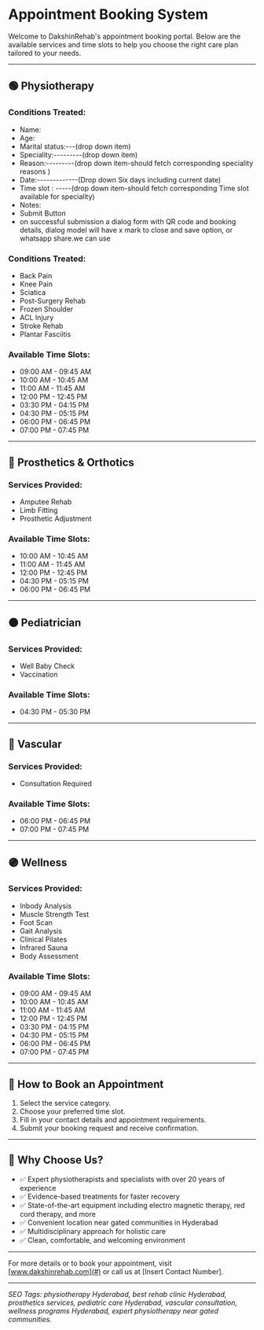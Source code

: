 # Appointment Booking System

Welcome to DakshinRehab's appointment booking portal. Below are the available services and time slots to help you choose the right care plan tailored to your needs.

---

## 🟢 **Physiotherapy**

### **Conditions Treated:**

- Name:
- Age:
- Marital status:---(drop down item)
- Speciality:---------(drop down item)
- Reason:---------(drop down item-should fetch corresponding speciality reasons )
- Date:-------------(Drop down Six days including current date)
- Time slot : -----(drop down item-should fetch corresponding Time slot available for speciality)
- Notes:        
- Submit Button
- on successful submission a dialog form with QR code and booking details, dialog model will have x mark to close and save option, or whatsapp share.we can use 

### **Conditions Treated:**

- Back Pain
- Knee Pain
- Sciatica
- Post-Surgery Rehab
- Frozen Shoulder
- ACL Injury
- Stroke Rehab
- Plantar Fasciitis

### **Available Time Slots:**

- 09:00 AM - 09:45 AM
- 10:00 AM - 10:45 AM
- 11:00 AM - 11:45 AM
- 12:00 PM - 12:45 PM
- 03:30 PM - 04:15 PM
- 04:30 PM - 05:15 PM
- 06:00 PM - 06:45 PM
- 07:00 PM - 07:45 PM

---

## 🔵 **Prosthetics & Orthotics**

### **Services Provided:**

- Amputee Rehab
- Limb Fitting
- Prosthetic Adjustment

### **Available Time Slots:**

- 10:00 AM - 10:45 AM
- 11:00 AM - 11:45 AM
- 12:00 PM - 12:45 PM
- 04:30 PM - 05:15 PM
- 06:00 PM - 06:45 PM

---

## 🟠 **Pediatrician**

### **Services Provided:**

- Well Baby Check
- Vaccination

### **Available Time Slots:**

- 04:30 PM - 05:30 PM

---

## 🔴 **Vascular**

### **Services Provided:**

- Consultation Required

### **Available Time Slots:**

- 06:00 PM - 06:45 PM
- 07:00 PM - 07:45 PM

---

## 🟣 **Wellness**

### **Services Provided:**

- Inbody Analysis
- Muscle Strength Test
- Foot Scan
- Gait Analysis
- Clinical Pilates
- Infrared Sauna
- Body Assessment

### **Available Time Slots:**

- 09:00 AM - 09:45 AM
- 10:00 AM - 10:45 AM
- 11:00 AM - 11:45 AM
- 12:00 PM - 12:45 PM
- 03:30 PM - 04:15 PM
- 04:30 PM - 05:15 PM
- 06:00 PM - 06:45 PM
- 07:00 PM - 07:45 PM

---

## 📌 How to Book an Appointment

1. Select the service category.
2. Choose your preferred time slot.
3. Fill in your contact details and appointment requirements.
4. Submit your booking request and receive confirmation.

---

## 🔑 Why Choose Us?

- ✅ Expert physiotherapists and specialists with over 20 years of experience  
- ✅ Evidence-based treatments for faster recovery  
- ✅ State-of-the-art equipment including electro magnetic therapy, red cord therapy, and more  
- ✅ Convenient location near gated communities in Hyderabad  
- ✅ Multidisciplinary approach for holistic care  
- ✅ Clean, comfortable, and welcoming environment  

---

For more details or to book your appointment, visit [www.dakshinrehab.com](#) or call us at [Insert Contact Number].

---

*SEO Tags: physiotherapy Hyderabad, best rehab clinic Hyderabad, prosthetics services, pediatric care Hyderabad, vascular consultation, wellness programs Hyderabad, expert physiotherapy near gated communities.*